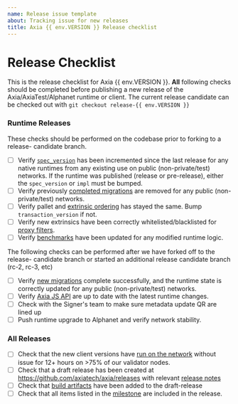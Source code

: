 ```yaml
---
name: Release issue template
about: Tracking issue for new releases
title: Axia {{ env.VERSION }} Release checklist
---
```

# Release Checklist

This is the release checklist for Axia {{ env.VERSION }}. **All** following
checks should be completed before publishing a new release of the
Axia/AxiaTest/Alphanet runtime or client. The current release candidate can be
checked out with `git checkout release-{{ env.VERSION }}`

### Runtime Releases

These checks should be performed on the codebase prior to forking to a release-
candidate branch.

- [ ] Verify [`spec_version`](https://github.com/axiatech/axia/blob/master/doc/release-checklist.md#spec-version) has been incremented since the
    last release for any native runtimes from any existing use on public
    (non-private/test) networks. If the runtime was published (release or pre-release), either
    the `spec_version` or `impl` must be bumped.
- [ ] Verify previously [completed migrations](https://github.com/axiatech/axia/blob/master/doc/release-checklist.md#old-migrations-removed) are
    removed for any public (non-private/test) networks.
- [ ] Verify pallet and [extrinsic ordering](https://github.com/axiatech/axia/blob/master/doc/release-checklist.md#extrinsic-ordering) has stayed
    the same. Bump `transaction_version` if not.
- [ ] Verify new extrinsics have been correctly whitelisted/blacklisted for
    [proxy filters](https://github.com/axiatech/axia/blob/master/doc/release-checklist.md#proxy-filtering).
- [ ] Verify [benchmarks](https://github.com/axiatech/axia/blob/master/doc/release-checklist.md#benchmarks) have been updated for any modified
    runtime logic.

The following checks can be performed after we have forked off to the release-
candidate branch or started an additional release candidate branch (rc-2, rc-3, etc)

- [ ] Verify [new migrations](https://github.com/axiatech/axia/blob/master/doc/release-checklist.md#new-migrations) complete successfully, and the
    runtime state is correctly updated for any public (non-private/test)
    networks.
- [ ] Verify [Axia JS API](https://github.com/axiatech/axia/blob/master/doc/release-checklist.md#axia-js) are up to date with the latest
    runtime changes.
- [ ] Check with the Signer's team to make sure metadata update QR are lined up
- [ ] Push runtime upgrade to Alphanet and verify network stability.

### All Releases

- [ ] Check that the new client versions have [run on the network](https://github.com/axiatech/axia/blob/master/doc/release-checklist.md#burn-in)
    without issue for 12+ hours on >75% of our validator nodes.
- [ ] Check that a draft release has been created at
    https://github.com/axiatech/axia/releases with relevant [release
    notes](https://github.com/axiatech/axia/blob/master/doc/release-checklist.md#release-notes)
- [ ] Check that [build artifacts](https://github.com/axiatech/axia/blob/master/doc/release-checklist.md#build-artifacts) have been added to the
    draft-release
- [ ] Check that all items listed in the [milestone](https://github.com/axiatech/axia/milestones) are included in the release.